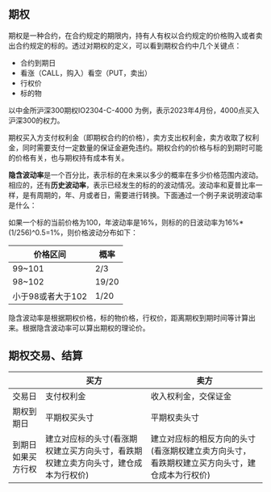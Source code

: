 ## 期权

期权是一种合约，在合约规定的期限内，持有人有权以合约规定的价格购入或者卖出合约规定的标的。透过对期权的定义，可以看到期权合约中几个关键点：

* 合约到期日
* 看涨（CALL，购入）看空（PUT，卖出）
* 行权价
* 标的物

以中金所沪深300期权IO2304-C-4000 为例，表示2023年4月份，4000点买入沪深300的权力。

期权买入方支付权利金（即期权合约的价格），卖方支出权利金，卖方收取了权利金，同时需要支付一定数量的保证金避免违约。期权合约的价格与标的到期时可能的价格有关，也与期权持有成本有关。

**隐含波动率**是一个百分比，表示标的在未来以多少的概率在多少价格范围内波动。相应的，还有**历史波动率**，表示已经发生的标的的波动情况。波动率和夏普比率一样，是有周期的，年、月或者日，需要进行转换。下面通过一个例子来说明波动率是什么：

如果一个标的当前价格为100，年波动率是16%，则标的的日波动率为16%*(1/256)^0.5=1%，则价格波动分布如下：

| 价格区间          | 概率  |
| ----------------- | ----- |
| 99~101            | 2/3   |
| 98~102            | 19/20 |
| 小于98或者大于102 | 1/20  |

隐含波动率是根据期权价格，标的物价格，行权价，距离期权到期时间等计算出来。根据隐含波动率可以算出期权的理论价。

## 期权交易、结算

|                    | 买方                                                         | 卖方                                                         |
| ------------------ | ------------------------------------------------------------ | ------------------------------------------------------------ |
| 交易日             | 支付权利金                                                   | 收入权利金，交保证金                                         |
| 期权到期日         | 平期权买头寸                                                 | 平期权卖头寸                                                 |
| 到期日如果买方行权 | 建立对应标的头寸(看涨期权建立买方向头寸，看跌期权建立卖方向头寸，建仓成本为行权价) | 建立对应标的相反方向的头寸(看涨期权建立卖方向头寸，看跌期权建立买方向头寸，建仓成本为行权价) |

